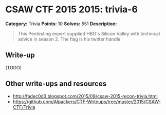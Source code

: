 # CSAW CTF 2015 2015: trivia-6

**Category:** Trivia
**Points:** 10
**Solves:** 551
**Description:**

> This Pentesting expert supplied HBO's Silicon Valley with technical advice in season 2. The flag is his twitter handle.
>
>


## Write-up

(TODO)

## Other write-ups and resources

* <http://fadec0d3.blogspot.com/2015/09/csaw-2015-recon-trivia.html>
* <https://github.com/Alpackers/CTF-Writeups/tree/master/2015/CSAW-CTF/Trivia>

